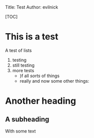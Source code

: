 Title: Test
Author: evilnick

[TOC]

This is a test
==============

A test of lists 

 1. testing
 2. still testing
 3. more tests
    * )f all *sorts* of things
    * really
and now some other things:

# Another heading

## A subheading

With some text


